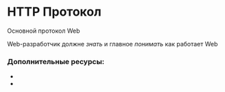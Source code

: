 
# HTTP Протокол

Основной протокол Web

Web-разработчик должне *знать* и главное *понимать* как работает Web











### Дополнительные ресурсы:

-
-